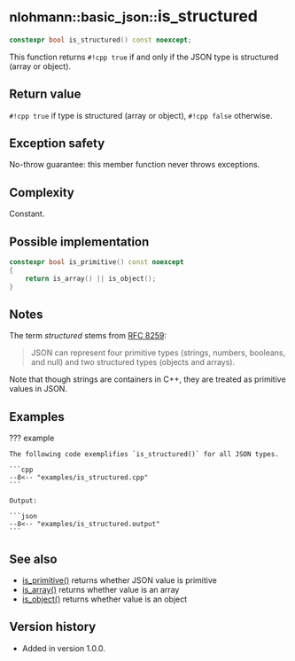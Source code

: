 # <small>nlohmann::basic_json::</small>is_structured

```cpp
constexpr bool is_structured() const noexcept;
```

This function returns `#!cpp true` if and only if the JSON type is structured (array or object).
    
## Return value

`#!cpp true` if type is structured (array or object), `#!cpp false` otherwise.

## Exception safety

No-throw guarantee: this member function never throws exceptions.

## Complexity

Constant.

## Possible implementation

```cpp
constexpr bool is_primitive() const noexcept
{
    return is_array() || is_object();
}
```

## Notes

The term *structured* stems from [RFC 8259](https://tools.ietf.org/html/rfc8259):

> JSON can represent four primitive types (strings, numbers, booleans, and null) and two structured types (objects and
> arrays).

Note that though strings are containers in C++, they are treated as primitive values in JSON.

## Examples

??? example

    The following code exemplifies `is_structured()` for all JSON types.
    
    ```cpp
    --8<-- "examples/is_structured.cpp"
    ```
    
    Output:
    
    ```json
    --8<-- "examples/is_structured.output"
    ```

## See also

- [is_primitive()](is_primitive.md) returns whether JSON value is primitive
- [is_array()](is_array.md) returns whether value is an array
- [is_object()](is_object.md) returns whether value is an object

## Version history

- Added in version 1.0.0.
